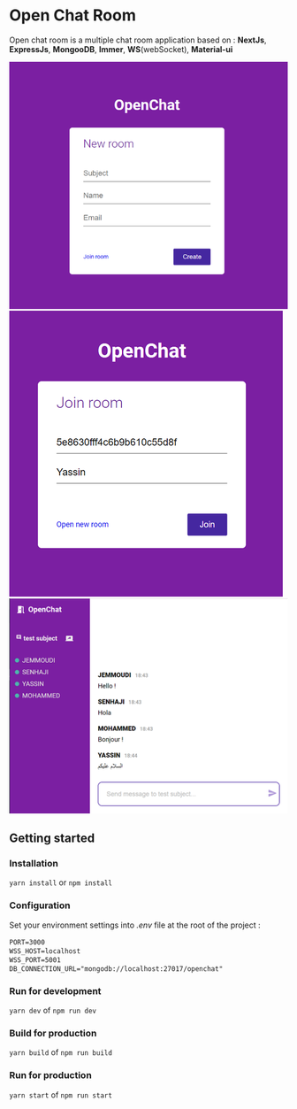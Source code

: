 # Open Chat Room

Open chat room is a multiple chat room application based on : **NextJs**, **ExpressJs**, **MongooDB**, **Immer**, **WS**(webSocket), **Material-ui**

![Open new chat room](https://github.com/yasenhaji/open-chat-room/blob/master/screenshots/open_room.PNG "Open new chat room")![Join chat room](https://github.com/yasenhaji/open-chat-room/blob/master/screenshots/join_room.PNG "Join chat room")![Chat room](https://github.com/yasenhaji/open-chat-room/blob/master/screenshots/chat_room.PNG "Chat room")

## Getting started

### Installation
`yarn install`
or
`npm install`
### Configuration
Set your environment settings into *.env* file at the root of the project :

    PORT=3000
    WSS_HOST=localhost
    WSS_PORT=5001
    DB_CONNECTION_URL="mongodb://localhost:27017/openchat"

### Run for development
`yarn dev`
of
`npm run dev`
### Build for production
`yarn build`
of
`npm run build`
### Run for production
`yarn start`
of
`npm run start`
